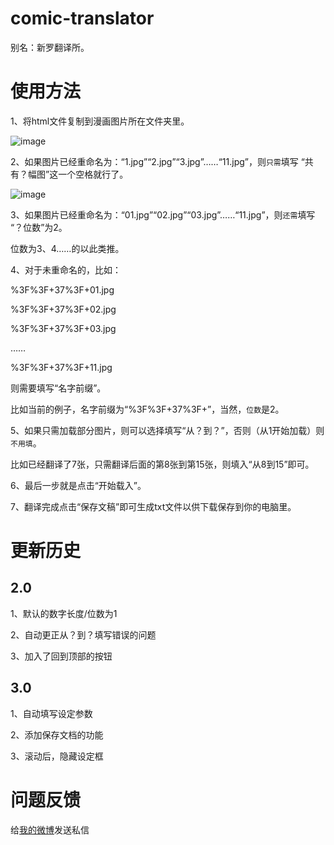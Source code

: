 # comic-translator
别名：新罗翻译所。


# 使用方法


1、将html文件复制到漫画图片所在文件夹里。  

![image](https://github.com/cw2012/comic-translator/raw/master/.gitignore/1.jpg)

2、如果图片已经重命名为：“1.jpg”“2.jpg”“3.jpg”……“11.jpg”，则`只需`填写 “共有？幅图”这一个空格就行了。 

![image](https://github.com/cw2012/comic-translator/raw/master/.gitignore/2.jpg)

3、如果图片已经重命名为：“01.jpg”“02.jpg”“03.jpg”……“11.jpg”，则`还需`填写 “？位数”为2。 

  位数为3、4……的以此类推。 
  
4、对于未重命名的，比如： 

  %3F%3F+37%3F+01.jpg 
  
  %3F%3F+37%3F+02.jpg 
  
  %3F%3F+37%3F+03.jpg 
  
  …… 
  
  %3F%3F+37%3F+11.jpg 
  
  则需要填写“名字前缀”。
  
  比如当前的例子，名字前缀为“%3F%3F+37%3F+”，当然，`位数`是2。 
  
5、如果只需加载部分图片，则可以选择填写“从？到？”，否则（从1开始加载）则`不用填`。 

  比如已经翻译了7张，只需翻译后面的第8张到第15张，则填入“从8到15”即可。 
  
6、最后一步就是点击“开始载入”。 



7、翻译完成点击“保存文稿”即可生成txt文件以供下载保存到你的电脑里。


# 更新历史



2.0
------

1、默认的数字长度/位数为1

2、自动更正从？到？填写错误的问题

3、加入了回到顶部的按钮


3.0
-----

1、自动填写设定参数

2、添加保存文档的功能

3、滚动后，隐藏设定框

# 问题反馈
给[我的微博](http://weibo.com/liangxiafengge)发送私信
